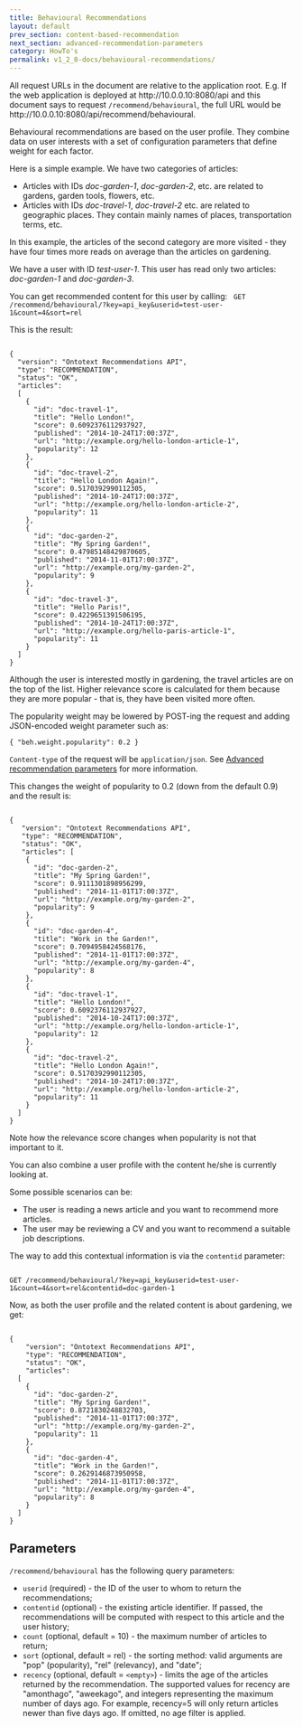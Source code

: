 ```yaml
---
title: Behavioural Recommendations
layout: default
prev_section: content-based-recommendation
next_section: advanced-recommendation-parameters
category: HowTo's
permalink: v1_2_0-docs/behavioural-recommendations/
---
```

<div class="info-badge">All request URLs in the document are relative to the application root. E.g. If the web application is deployed at http://10.0.0.10:8080/api and this document says to request <code>/recommend/behavioural</code>, the full URL would be http://10.0.0.10:8080/api/recommend/behavioural.</div>

Behavioural recommendations are based on the user profile. They combine data on user interests with a set of configuration parameters that define weight for each factor.

Here is a simple example.
We have two categories of articles:

- Articles with IDs *doc-garden-1*, *doc-garden-2*, etc. are related to gardens, garden tools, flowers, etc.
- Articles with IDs *doc-travel-1*, *doc-travel-2* etc. are related to geographic places. They contain mainly names of places, transportation terms, etc.

In this example, the articles of the second category are more visited - they have four times more reads on average than the articles on gardening.

We have a user with ID *test-user-1*. This user has read only two articles: *doc-garden-1* and *doc-garden-3*.

You can get recommended content for this user by calling:
<code>
GET /recommend/behavioural/?key=api_key&userid=test-user-1&count=4&sort=rel
</code>

This is the result:
<pre><code>
{
  "version": "Ontotext Recommendations API",
  "type": "RECOMMENDATION",
  "status": "OK",
  "articles":
  [
    {
      "id": "doc-travel-1",
      "title": "Hello London!",
      "score": 0.6092376112937927,
      "published": "2014-10-24T17:00:37Z",
      "url": "http://example.org/hello-london-article-1",
      "popularity": 12
    },
    {
      "id": "doc-travel-2",
      "title": "Hello London Again!",
      "score": 0.5170392990112305,
      "published": "2014-10-24T17:00:37Z",
      "url": "http://example.org/hello-london-article-2",
      "popularity": 11
    },
    {
      "id": "doc-garden-2",
      "title": "My Spring Garden!",
      "score": 0.47985148429870605,
      "published": "2014-11-01T17:00:37Z",
      "url": "http://example.org/my-garden-2",
      "popularity": 9
    },
    {
      "id": "doc-travel-3",
      "title": "Hello Paris!",
      "score": 0.4229651391506195,
      "published": "2014-10-24T17:00:37Z",
      "url": "http://example.org/hello-paris-article-1",
      "popularity": 11
    }
  ]
}
</code></pre>

Although the user is interested mostly in gardening, the travel articles are on the top of the list. Higher relevance score is calculated for them because they are more popular - that is, they have been visited more often.

The popularity weight may be lowered by POST-ing the request and adding JSON-encoded weight parameter such as:

`{ "beh.weight.popularity": 0.2 }`


`Content-type` of the request will be `application/json`. See  [Advanced recommendation parameters](/recommend-pub-docs/v2_0_0-docs/advanced-recommendation-parameters/) for more information.

This changes the weight of popularity to 0.2 (down from the default 0.9) and the result is:

<pre><code>
{
   "version": "Ontotext Recommendations API",
   "type": "RECOMMENDATION",
   "status": "OK",
   "articles": [
    {
      "id": "doc-garden-2",
      "title": "My Spring Garden!",
      "score": 0.9111301898956299,
      "published": "2014-11-01T17:00:37Z",
      "url": "http://example.org/my-garden-2",
      "popularity": 9
    },
    {
      "id": "doc-garden-4",
      "title": "Work in the Garden!",
      "score": 0.7094958424568176,
      "published": "2014-11-01T17:00:37Z",
      "url": "http://example.org/my-garden-4",
      "popularity": 8
    },
    {
      "id": "doc-travel-1",
      "title": "Hello London!",
      "score": 0.6092376112937927,
      "published": "2014-10-24T17:00:37Z",
      "url": "http://example.org/hello-london-article-1",
      "popularity": 12
    },
    {
      "id": "doc-travel-2",
      "title": "Hello London Again!",
      "score": 0.5170392990112305,
      "published": "2014-10-24T17:00:37Z",
      "url": "http://example.org/hello-london-article-2",
      "popularity": 11
    }
  ]
}
</code></pre>

Note how the relevance score changes when popularity is not that important to it.

You can also combine a user profile with the content he/she is currently looking at.

Some possible scenarios can be:

- The user is reading a news article and you want to recommend more articles.
- The user may be reviewing a CV and you want to recommend a suitable job descriptions.

The way to add this contextual information is via the `contentid` parameter:

<code>
GET /recommend/behavioural/?key=api_key&amp;userid=test-user-1&amp;count=4&amp;sort=rel&amp;contentid=doc-garden-1
</code>


Now, as both the user profile and the related content is about gardening, we get:

<pre><code>
{
    "version": "Ontotext Recommendations API",
    "type": "RECOMMENDATION",
    "status": "OK",
    "articles":
  [
    {
      "id": "doc-garden-2",
      "title": "My Spring Garden!",
      "score": 0.8721830248832703,
      "published": "2014-11-01T17:00:37Z",
      "url": "http://example.org/my-garden-2",
      "popularity": 11
    },
    {
      "id": "doc-garden-4",
      "title": "Work in the Garden!",
      "score": 0.2629146873950958,
      "published": "2014-11-01T17:00:37Z",
      "url": "http://example.org/my-garden-4",
      "popularity": 8
    }
  ]
}
</code></pre>

## Parameters

`/recommend/behavioural` has the following query parameters:

- `userid` (required) - the ID of the user to whom to return the recommendations;
- `contentid` (optional) - the existing article identifier. If passed, the recommendations will be computed with respect to this article and the user history;
- `count` (optional, default = 10) - the maximum number of articles to return;
- `sort` (optional, default = rel) - the sorting method: valid arguments are "pop" (popularity), "rel" (relevancy), and "date";
- `recency` (optional, default = `<empty>`) - limits the age of the articles returned by the recommendation. The supported values for recency are "amonthago", "aweekago", and integers representing the maximum number of days ago. For example, recency=5 will only return articles newer than five days ago. If omitted, no age filter is applied.

